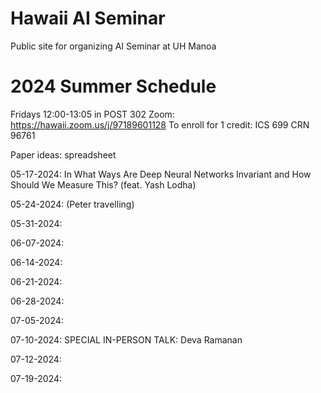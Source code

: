 # Hawaii AI Seminar
Public site for organizing AI Seminar at UH Manoa

# 2024 Summer Schedule
Fridays 12:00-13:05 in POST 302
Zoom: https://hawaii.zoom.us/j/97189601128
To enroll for 1 credit: ICS 699 CRN 96761

Paper ideas: spreadsheet

05-17-2024: In What Ways Are Deep Neural Networks Invariant and How Should We Measure This? (feat. Yash Lodha)

05-24-2024: (Peter travelling)

05-31-2024:

06-07-2024:

06-14-2024:

06-21-2024:

06-28-2024:

07-05-2024:

07-10-2024: SPECIAL IN-PERSON TALK: Deva Ramanan

07-12-2024:

07-19-2024:
